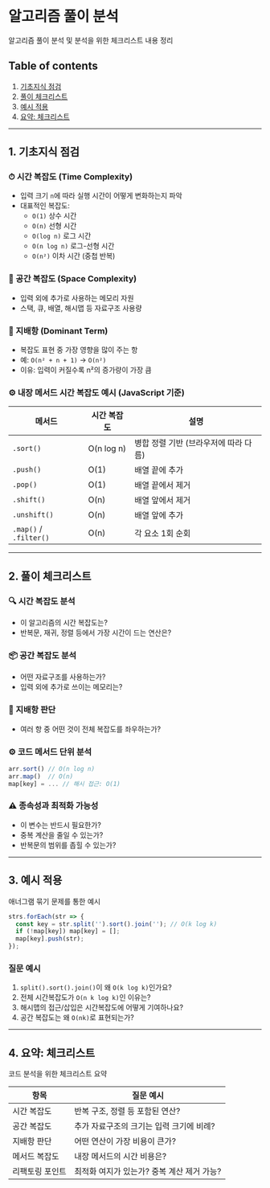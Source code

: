 # 알고리즘 풀이 분석
알고리즘 풀이 분석 및 분석을 위한 체크리스트 내용 정리

## Table of contents
1. [기초지식 점검](#1-기초지식-점검)
1. [풀이 체크리스트](#2-풀이-체크리스트)
1. [예시 적용](#3-예시-적용)
1. [요약: 체크리스트](#4-요약-체크리스트)

---

## 1. 기초지식 점검

### ⏱ 시간 복잡도 (Time Complexity)
- 입력 크기 `n`에 따라 실행 시간이 어떻게 변화하는지 파악
- 대표적인 복잡도:
  - `O(1)` 상수 시간
  - `O(n)` 선형 시간
  - `O(log n)` 로그 시간
  - `O(n log n)` 로그-선형 시간
  - `O(n²)` 이차 시간 (중첩 반복)

### 💾 공간 복잡도 (Space Complexity)
- 입력 외에 추가로 사용하는 메모리 자원
- 스택, 큐, 배열, 해시맵 등 자료구조 사용량

### 🧮 지배항 (Dominant Term)
- 복잡도 표현 중 가장 영향을 많이 주는 항
- 예: `O(n² + n + 1)` → `O(n²)`
- 이유: 입력이 커질수록 n²의 증가량이 가장 큼

### ⚙️ 내장 메서드 시간 복잡도 예시 (JavaScript 기준)
| 메서드 | 시간 복잡도 | 설명 |
|--------|--------------|------|
| `.sort()` | O(n log n) | 병합 정렬 기반 (브라우저에 따라 다름) |
| `.push()` | O(1) | 배열 끝에 추가 |
| `.pop()` | O(1) | 배열 끝에서 제거 |
| `.shift()` | O(n) | 배열 앞에서 제거 |
| `.unshift()` | O(n) | 배열 앞에 추가 |
| `.map()` / `.filter()` | O(n) | 각 요소 1회 순회 |

---

## 2. 풀이 체크리스트

### 🔍 시간 복잡도 분석
- 이 알고리즘의 시간 복잡도는?
- 반복문, 재귀, 정렬 등에서 가장 시간이 드는 연산은?

### 📦 공간 복잡도 분석
- 어떤 자료구조를 사용하는가?
- 입력 외에 추가로 쓰이는 메모리는?

### 🧲 지배항 판단
- 여러 항 중 어떤 것이 전체 복잡도를 좌우하는가?

### ⚙️ 코드 메서드 단위 분석
```ts
arr.sort() // O(n log n)
arr.map()  // O(n)
map[key] = ... // 해시 접근: O(1)
```

### ⚠️ 종속성과 최적화 가능성
- 이 변수는 반드시 필요한가?
- 중복 계산을 줄일 수 있는가?
- 반복문의 범위를 좁힐 수 있는가?

---

## 3. 예시 적용
애너그램 묶기 문제를 통한 예시

```ts
strs.forEach(str => {
  const key = str.split('').sort().join(''); // O(k log k)
  if (!map[key]) map[key] = [];
  map[key].push(str);
});
```

### 질문 예시
1. `split().sort().join()`이 왜 `O(k log k)`인가요?
2. 전체 시간복잡도가 `O(n k log k)`인 이유는?
3. 해시맵의 접근/삽입은 시간복잡도에 어떻게 기여하나요?
4. 공간 복잡도는 왜 `O(nk)`로 표현되는가?

---

## 4. 요약: 체크리스트
코드 분석을 위한 체크리스트 요약

| 항목 | 질문 예시 |
|-----------------|---------------------------------------------|
| 시간 복잡도     | 반복 구조, 정렬 등 포함된 연산?             |
| 공간 복잡도     | 추가 자료구조의 크기는 입력 크기에 비례?    |
| 지배항 판단     | 어떤 연산이 가장 비용이 큰가?               |
| 메서드 복잡도   | 내장 메서드의 시간 비용은?                  |
| 리팩토링 포인트 | 최적화 여지가 있는가? 중복 계산 제거 가능?  |
